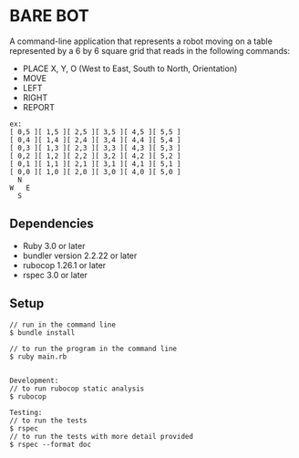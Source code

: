 # BARE BOT

A command-line application 
that represents a robot moving on a table represented by a 6 by 6 square grid
that reads in the following commands:

* PLACE X, Y, O (West to East, South to North, Orientation)
* MOVE
* LEFT
* RIGHT
* REPORT

```
ex:
[ 0,5 ][ 1,5 ][ 2,5 ][ 3,5 ][ 4,5 ][ 5,5 ]
[ 0,4 ][ 1,4 ][ 2,4 ][ 3,4 ][ 4,4 ][ 5,4 ]
[ 0,3 ][ 1,3 ][ 2,3 ][ 3,3 ][ 4,3 ][ 5,3 ]
[ 0,2 ][ 1,2 ][ 2,2 ][ 3,2 ][ 4,2 ][ 5,2 ]
[ 0,1 ][ 1,1 ][ 2,1 ][ 3,1 ][ 4,1 ][ 5,1 ]
[ 0,0 ][ 1,0 ][ 2,0 ][ 3,0 ][ 4,0 ][ 5,0 ]
  N
W   E
  S
```

## Dependencies

* Ruby 3.0 or later
* bundler version 2.2.22 or later
* rubocop 1.26.1 or later
* rspec 3.0 or later

## Setup

```
// run in the command line
$ bundle install

// to run the program in the command line
$ ruby main.rb


Development:
// to run rubocop static analysis
$ rubocop

Testing:
// to run the tests
$ rspec
// to run the tests with more detail provided
$ rspec --format doc
```

